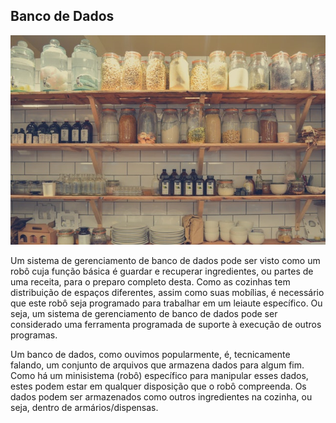 ## Banco de Dados

![](../assets/bd.jpg)

Um sistema de gerenciamento de banco de dados pode ser visto como um robô cuja função básica é guardar e recuperar ingredientes, ou partes de uma receita, para o preparo completo desta. Como as cozinhas tem distribuição de espaços diferentes, assim como suas mobílias, é necessário que este robô seja programado para trabalhar em um leiaute específico. Ou seja, um sistema de gerenciamento de banco de dados pode ser considerado uma ferramenta programada de suporte à execução de outros programas.

Um banco de dados, como ouvimos popularmente, é, tecnicamente falando, um conjunto de arquivos que armazena dados para algum fim. Como há um minisistema (robô) específico para manipular esses dados, estes podem estar em qualquer disposição que o robô compreenda. Os dados podem ser armazenados como outros ingredientes na cozinha, ou seja, dentro de armários/dispensas.

